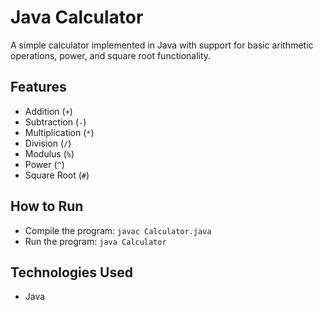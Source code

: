 # Java Calculator
A simple calculator implemented in Java with support for basic arithmetic operations, power, and square root functionality.

## Features
- Addition (`+`)
- Subtraction (`-`)
- Multiplication (`*`)
- Division (`/`)
- Modulus (`%`)
- Power (`^`)
- Square Root (`#`)

## How to Run
- Compile the program: `javac Calculator.java`
- Run the program: `java Calculator`

## Technologies Used
- Java


